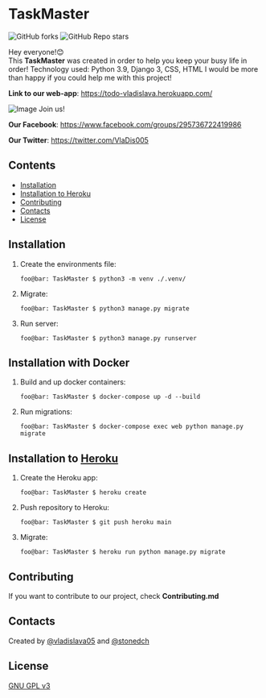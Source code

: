 # TaskMaster
![GitHub forks](https://img.shields.io/github/forks/Vladislava05/TaskMaster?style=social)
![GitHub Repo stars](https://img.shields.io/github/stars/Vladislava05/TaskMaster?style=social)


Hey everyone!😊<br>
This **TaskMaster** was created in order to help you keep your busy life in order! 
Technology used: Python 3.9, Django 3, CSS, HTML
I would be more than happy if you could help me with this project!

**Link to our web-app**: https://todo-vladislava.herokuapp.com/

![Image](https://github.com/Vladislava05/TaskMaster/blob/main/peview.jpg)
Join us!

**Our Facebook**: https://www.facebook.com/groups/295736722419986

**Our Twitter**: https://twitter.com/VlaDis005

## Contents

* [Installation](#installation)
* [Installation to Heroku](#installation-to-heroku)
* [Contributing](#contributing)
* [Contacts](#contacts)
* [License](#license)

## Installation

1. Create the environments file:

    ```console
    foo@bar: TaskMaster $ python3 -m venv ./.venv/
    ```

2. Migrate:

    ```console
    foo@bar: TaskMaster $ python3 manage.py migrate
    ```

3. Run server:

    ```console
    foo@bar: TaskMaster $ python3 manage.py runserver
    ```

## Installation with Docker

1. Build and up docker containers:

    ```console
    foo@bar: TaskMaster $ docker-compose up -d --build
    ```

2. Run migrations:

    ```console
    foo@bar: TaskMaster $ docker-compose exec web python manage.py migrate
    ```

## Installation to [Heroku](https://www.heroku.com/)

1. Create the Heroku app:

    ```console
    foo@bar: TaskMaster $ heroku create
    ```

2. Push repository to Heroku:

    ```console
    foo@bar: TaskMaster $ git push heroku main
    ```

3. Migrate:

    ```console
    foo@bar: TaskMaster $ heroku run python manage.py migrate
    ```
## Contributing ##
If you want to contribute to our project, check **Contributing.md**

## Contacts

Created by [@vladislava05](https://github.com/Vladislava05) and [@stonedch](https://github.com/stonedch)

## License

[GNU GPL v3](LICENSE.md)
